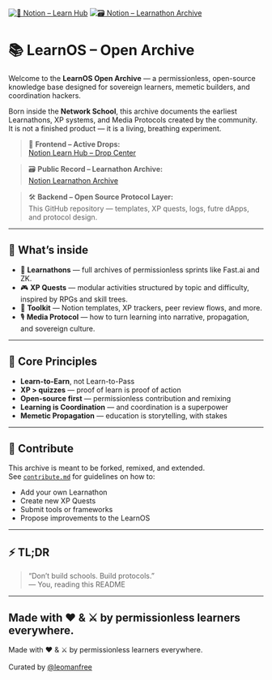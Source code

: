 [![📘 Notion – Learn Hub](https://img.shields.io/badge/📘_Notion-Learn_Hub-blue)](https://deserted-ladybug-896.notion.site/Learn-Hub-Drop-Center-1c9e55b86537806a9cb5cfcaee694987?pvs=74)
[![🗃️ Notion – Learnathon Archive](https://img.shields.io/badge/🗃️_Learnathon_Archive-yellow)](https://deserted-ladybug-896.notion.site/Learnathon-Archive-1cfe55b86537808788f5fefad261b8c8)

# 📚 LearnOS – Open Archive

Welcome to the **LearnOS Open Archive** — a permissionless, open-source knowledge base designed for sovereign learners, memetic builders, and coordination hackers.

Born inside the **Network School**, this archive documents the earliest Learnathons, XP systems, and Media Protocols created by the community. It is not a finished product — it is a living, breathing experiment.

> 📍 **Frontend – Active Drops:**  
> [Notion Learn Hub – Drop Center](https://deserted-ladybug-896.notion.site/Learn-Hub-Drop-Center-1c9e55b86537806a9cb5cfcaee694987?pvs=74)

> 🗃️ **Public Record – Learnathon Archive:**  
> [Notion Learnathon Archive](https://deserted-ladybug-896.notion.site/Learnathon-Archive-1cfe55b86537808788f5fefad261b8c8)

> 🛠️ **Backend – Open Source Protocol Layer:**  
> This GitHub repository — templates, XP quests, logs, futre dApps, and protocol design.

---

## 🌱 What’s inside

- 📘 **Learnathons** — full archives of permissionless sprints like Fast.ai and ZK.
- 🎮 **XP Quests** — modular activities structured by topic and difficulty, inspired by RPGs and skill trees.
- 🧰 **Toolkit** — Notion templates, XP trackers, peer review flows, and more.
- 🎙️ **Media Protocol** — how to turn learning into narrative, propagation, and sovereign culture.

---

## 📐 Core Principles

- **Learn-to-Earn**, not Learn-to-Pass  
- **XP > quizzes** — proof of learn is proof of action  
- **Open-source first** — permissionless contribution and remixing  
- **Learning is Coordination** — and coordination is a superpower  
- **Memetic Propagation** — education is storytelling, with stakes  

---

## 🤝 Contribute

This archive is meant to be forked, remixed, and extended.  
See [`contribute.md`](./contribute.md) for guidelines on how to:

- Add your own Learnathon
- Create new XP Quests
- Submit tools or frameworks
- Propose improvements to the LearnOS

---

## ⚡ TL;DR

> “Don’t build schools. Build protocols.”  
> — You, reading this README

---

Made with ❤️ & ⚔️ by permissionless learners everywhere.
---

Made with ❤️ & ⚔️ by permissionless learners everywhere.  
<br>Curated by [@leomanfree](https://x.com/leomanfree)
